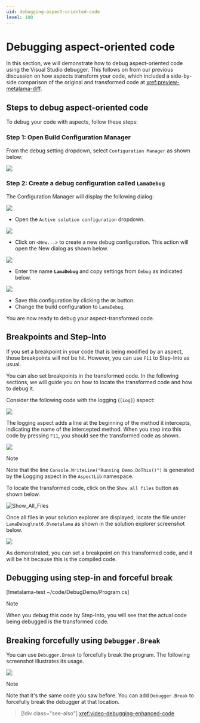 ```yaml
---
uid: debugging-aspect-oriented-code
level: 100
---
```


# Debugging aspect-oriented code

In this section, we will demonstrate how to debug aspect-oriented code using the Visual Studio debugger. This follows on from our previous discussion on how aspects transform your code, which included a side-by-side comparison of the original and transformed code at <xref:preview-metalama-diff>.

## Steps to debug aspect-oriented code

To debug your code with aspects, follow these steps:

### **Step 1:** Open Build Configuration Manager

From the debug setting dropdown, select `Configuration Manager` as shown below:

![](images/config_manager.png)

### **Step 2:** Create a debug configuration called `LamaDebug`

The Configuration Manager will display the following dialog:

![](images/config_manager_dialog.png)

* Open the `Active solution configuration` dropdown.

![](images/config_manager_new_config.png)

* Click on `<New...>` to create a new debug configuration. This action will open the New dialog as shown below.

![](images/empty_debug_config.png)

* Enter the name **`LamaDebug`** and copy settings from `Debug` as indicated below.

![](images/lamadebug_config.png)

* Save this configuration by clicking the `OK` button.
* Change the build configuration to `LamaDebug`.

You are now ready to debug your aspect-transformed code.

## Breakpoints and Step-Into

If you set a breakpoint in your code that is being modified by an aspect, those breakpoints will not be hit. However, you can use `F11` to Step-Into as usual.

You can also set breakpoints in the transformed code. In the following sections, we will guide you on how to locate the transformed code and how to debug it.

Consider the following code with the logging (`[Log]`) aspect:

![](images/aspect_debug_01.png)

The logging aspect adds a line at the beginning of the method it intercepts, indicating the name of the intercepted method. When you step into this code by pressing `F11`, you should see the transformed code as shown.

![](images/aspect_debug_02.png)

> [!NOTE]
> Note that the line `Console.WriteLine("Running Demo.DoThis()")` is generated by the Logging aspect in the `AspectLib` namespace.

To locate the transformed code, click on the `Show all files` button as shown below.

![Show_All_Files](images/show_all_files.png)

Once all files in your solution explorer are displayed, locate the file under `LamaDebug\net6.0\metalama` as shown in the solution explorer screenshot below.

![](images/debug_transformed_code.png)

As demonstrated, you can set a breakpoint on this transformed code, and it will be hit because this is the compiled code.

## Debugging using step-in and forceful break

[!metalama-test ~/code/DebugDemo/Program.cs]

> [!NOTE]
> When you debug this code by Step-Into, you will see that the actual code being debugged is the transformed code.

## Breaking forcefully using `Debugger.Break`

You can use `Debugger.Break` to forcefully break the program. The following screenshot illustrates its usage.

![](images/debug_break.png)

> [!NOTE]
> Note that it's the same code you saw before. You can add `Debugger.Break` to forcefully break the debugger at that location.

> [!div class="see-also"]
> <xref:video-debugging-enhanced-code>


